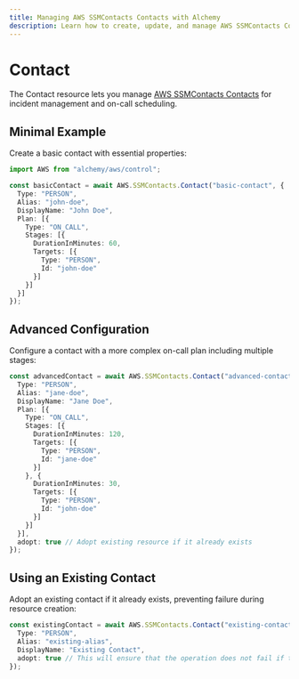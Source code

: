 ```yaml
---
title: Managing AWS SSMContacts Contacts with Alchemy
description: Learn how to create, update, and manage AWS SSMContacts Contacts using Alchemy Cloud Control.
---
```


# Contact

The Contact resource lets you manage [AWS SSMContacts Contacts](https://docs.aws.amazon.com/ssmcontacts/latest/userguide/) for incident management and on-call scheduling.

## Minimal Example

Create a basic contact with essential properties:

```ts
import AWS from "alchemy/aws/control";

const basicContact = await AWS.SSMContacts.Contact("basic-contact", {
  Type: "PERSON",
  Alias: "john-doe",
  DisplayName: "John Doe",
  Plan: [{
    Type: "ON_CALL",
    Stages: [{
      DurationInMinutes: 60,
      Targets: [{
        Type: "PERSON",
        Id: "john-doe"
      }]
    }]
  }]
});
```

## Advanced Configuration

Configure a contact with a more complex on-call plan including multiple stages:

```ts
const advancedContact = await AWS.SSMContacts.Contact("advanced-contact", {
  Type: "PERSON",
  Alias: "jane-doe",
  DisplayName: "Jane Doe",
  Plan: [{
    Type: "ON_CALL",
    Stages: [{
      DurationInMinutes: 120,
      Targets: [{
        Type: "PERSON",
        Id: "jane-doe"
      }]
    }, {
      DurationInMinutes: 30,
      Targets: [{
        Type: "PERSON",
        Id: "john-doe"
      }]
    }]
  }],
  adopt: true // Adopt existing resource if it already exists
});
```

## Using an Existing Contact

Adopt an existing contact if it already exists, preventing failure during resource creation:

```ts
const existingContact = await AWS.SSMContacts.Contact("existing-contact", {
  Type: "PERSON",
  Alias: "existing-alias",
  DisplayName: "Existing Contact",
  adopt: true // This will ensure that the operation does not fail if the contact already exists
});
```